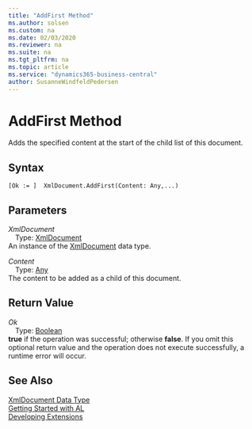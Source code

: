 ```yaml
---
title: "AddFirst Method"
ms.author: solsen
ms.custom: na
ms.date: 02/03/2020
ms.reviewer: na
ms.suite: na
ms.tgt_pltfrm: na
ms.topic: article
ms.service: "dynamics365-business-central"
author: SusanneWindfeldPedersen
---
```

[//]: # (START>DO_NOT_EDIT)
[//]: # (IMPORTANT:Do not edit any of the content between here and the END>DO_NOT_EDIT.)
[//]: # (Any modifications should be made in the .xml files in the ModernDev repo.)
# AddFirst Method
Adds the specified content at the start of the child list of this document.


## Syntax
```
[Ok := ]  XmlDocument.AddFirst(Content: Any,...)
```
## Parameters
*XmlDocument*  
&emsp;Type: [XmlDocument](xmldocument-data-type.md)  
An instance of the [XmlDocument](xmldocument-data-type.md) data type.  

*Content*  
&emsp;Type: [Any](../any/any-data-type.md)  
The content to be added as a child of this document.  


## Return Value
*Ok*  
&emsp;Type: [Boolean](../boolean/boolean-data-type.md)  
**true** if the operation was successful; otherwise **false**.  If you omit this optional return value and the operation does not execute successfully, a runtime error will occur.    


[//]: # (IMPORTANT: END>DO_NOT_EDIT)
## See Also
[XmlDocument Data Type](xmldocument-data-type.md)  
[Getting Started with AL](../../devenv-get-started.md)  
[Developing Extensions](../../devenv-dev-overview.md)